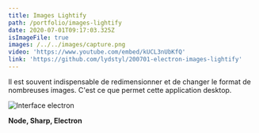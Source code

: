 ```yaml
---
title: Images Lightify
path: /portfolio/images-lightify
date: 2020-07-01T09:17:03.325Z
isImageFile: true
images: /../../images/capture.png
video: 'https://www.youtube.com/embed/kUCL3nUbKfQ'
link: 'https://github.com/lydstyl/200701-electron-images-lightify'
---
```

Il est souvent indispensable de redimensionner et de changer le format de nombreuses images. C'est ce que permet cette application desktop.

![Interface electron](/../../images/capture.png "Interface electron")

**Node, Sharp, Electron**
